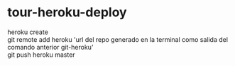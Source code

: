 # tour-heroku-deploy

heroku create <br>
git remote add heroku  'url del repo generado en la terminal como salida del  comando anterior git-heroku' <br>
git push heroku master
